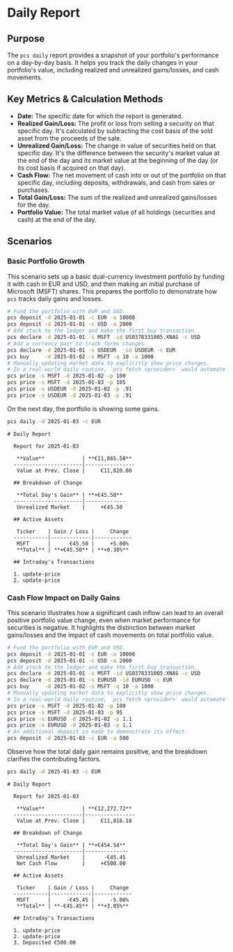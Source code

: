 # Daily Report

## Purpose

The `pcs daily` report provides a snapshot of your portfolio's performance on a day-by-day basis. It helps you track the daily changes in your portfolio's value, including realized and unrealized gains/losses, and cash movements.

## Key Metrics & Calculation Methods

*   **Date:** The specific date for which the report is generated.
*   **Realized Gain/Loss:** The profit or loss from selling a security on that specific day. It's calculated by subtracting the cost basis of the sold asset from the proceeds of the sale.
*   **Unrealized Gain/Loss:** The change in value of securities held on that specific day. It's the difference between the security's market value at the end of the day and its market value at the beginning of the day (or its cost basis if acquired on that day).
*   **Cash Flow:** The net movement of cash into or out of the portfolio on that specific day, including deposits, withdrawals, and cash from sales or purchases.
*   **Total Gain/Loss:** The sum of the realized and unrealized gains/losses for the day.
*   **Portfolio Value:** The total market value of all holdings (securities and cash) at the end of the day.

## Scenarios

### Basic Portfolio Growth

This scenario sets up a basic dual-currency investment portfolio by funding it with cash in EUR and USD, and then making an initial purchase of Microsoft (MSFT) shares. This prepares the portfolio to demonstrate how `pcs` tracks daily gains and losses.

```bash setup
# Fund the portfolio with EUR and USD.
pcs deposit -d 2025-01-01 -c EUR -a 10000
pcs deposit -d 2025-01-01 -c USD -a 2000
# Add stock to the ledger and make the first buy transaction.
pcs declare -d 2025-01-01 -s MSFT -id US0378331005.XNAS -c USD
# Add a currency pair to track forex changes.
pcs declare -d 2025-01-01 -s USDEUR  -id USDEUR -c EUR
pcs buy     -d 2025-01-02 -s MSFT -q 10 -a 1000
# Manually updating market data to explicitly show price changes.
# In a real-world daily routine, `pcs fetch <provider>` would automate it.
pcs price -s MSFT -d 2025-01-02 -p 100
pcs price -s MSFT -d 2025-01-03 -p 105
pcs price -s USDEUR -d 2025-01-02 -p .91
pcs price -s USDEUR -d 2025-01-03 -p .91
```

On the next day, the portfolio is showing some gains.


```bash run
pcs daily -d 2025-01-03 -c EUR
```

```console check
# Daily Report
  
  Report for 2025-01-03
  
   **Value**            | **€11,865.50** 
  ----------------------|----------------
   Value at Prev. Close |     €11,820.00 
  
  ## Breakdown of Change
  
   **Total Day's Gain** | **+€45.50** 
  ----------------------|-------------
   Unrealized Market    |     +€45.50 
  
  ## Active Assets
  
   Ticker    | Gain / Loss |     Change 
  -----------|-------------|------------
   MSFT      |      €45.50 |     +5.00% 
   **Total** | **+€45.50** | **+0.38%** 
  
  ## Intraday's Transactions
  
  1. update-price
  2. update-price
```

### Cash Flow Impact on Daily Gains

This scenario illustrates how a significant cash inflow can lead to an overall positive portfolio value change, even when market performance for securities is negative. It highlights the distinction between market gains/losses and the impact of cash movements on total portfolio value.

```bash setup
# Fund the portfolio with EUR and USD.
pcs deposit -d 2025-01-01 -c EUR -a 10000
pcs deposit -d 2025-01-01 -c USD -a 2000
# Add stock to the ledger and make the first buy transaction.
pcs declare -d 2025-01-01 -s MSFT -id US0378331005.XNAS -c USD
pcs declare -d 2025-01-01 -s EURUSD -id EURUSD -c EUR
pcs buy     -d 2025-01-02 -s MSFT -q 10 -a 1000
# Manually updating market data to explicitly show price changes.
# In a real-world daily routine, `pcs fetch <provider>` would automate it.
pcs price -s MSFT -d 2025-01-02 -p 100
pcs price -s MSFT -d 2025-01-03 -p 95
pcs price -s EURUSD -d 2025-01-02 -p 1.1
pcs price -s EURUSD -d 2025-01-03 -p 1.1
# An additional deposit is made to demonstrate its effect.
pcs deposit -d 2025-01-03 -c EUR -a 500
```

Observe how the total daily gain remains positive, and the breakdown clarifies the contributing factors.


```bash run
pcs daily -d 2025-01-03 -c EUR
```

```console check
# Daily Report
  
  Report for 2025-01-03
  
   **Value**            | **€12,272.72** 
  ----------------------|----------------
   Value at Prev. Close |     €11,818.18 
  
  ## Breakdown of Change
  
   **Total Day's Gain** | **+€454.54** 
  ----------------------|--------------
   Unrealized Market    |      -€45.45 
   Net Cash Flow        |     +€500.00 
  
  ## Active Assets
  
   Ticker    | Gain / Loss |     Change 
  -----------|-------------|------------
   MSFT      |     -€45.45 |     -5.00% 
   **Total** | **-€45.45** | **+3.85%** 
  
  ## Intraday's Transactions
  
  1. update-price
  2. update-price
  3. Deposited €500.00
```